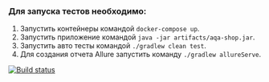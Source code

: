 ### Для запуска тестов необходимо:

1. Запустить контейнеры командой `docker-compose up`.
2. Запустить приложение командой `java -jar artifacts/aqa-shop.jar`.
3. Запустить авто тесты командой `./gradlew clean test`.
4. Для создания отчета Allure запустить команду `./gradlew allureServe`.

[![Build status](https://ci.appveyor.com/api/projects/status/vo67j68g0v118qr3/branch/master?svg=true)](https://ci.appveyor.com/project/asachiyigor/web-service-automation-project/branch/master)